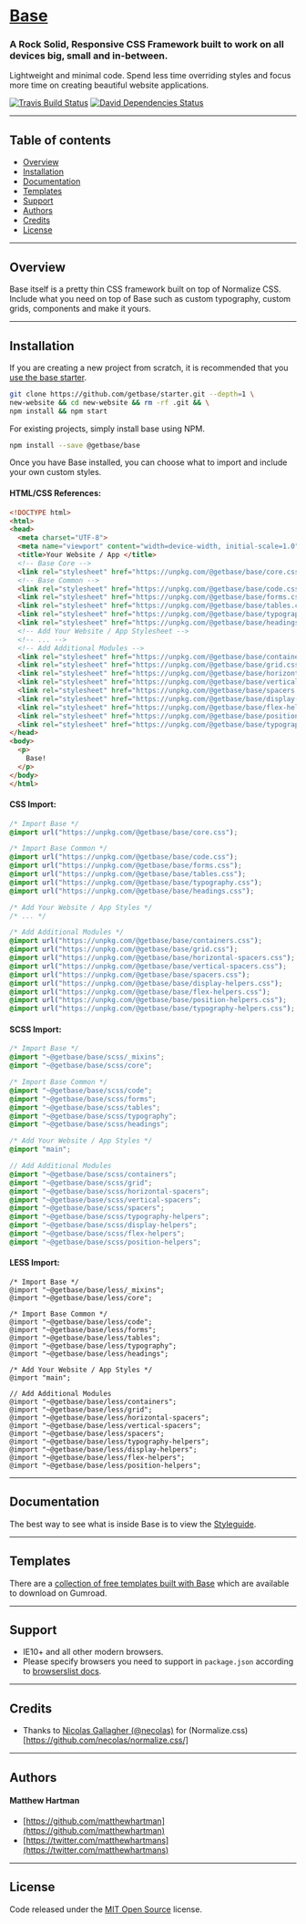 # [Base](http://getbase.org)

### A Rock Solid, Responsive CSS Framework built to work on all devices big, small and in-between.

Lightweight and minimal code. Spend less time overriding styles and focus more time on creating beautiful website applications.

[![Travis Build Status][travis-img]][travis] [![David Dependencies Status][david-img]][david]

[travis-img]:   https://img.shields.io/travis/getbase/base.svg?branch=master
[david-img]:    https://img.shields.io/david/dev/getbase/base.svg?branch=master&label=dependencies
[travis]:       https://travis-ci.org/getbase/base
[david]:        https://david-dm.org/getbase/base?type=dev

* * *

## Table of contents

* [Overview](#overview)
* [Installation](#installation)
* [Documentation](#documentation)
* [Templates](#templates)
* [Support](#support)
* [Authors](#authors)
* [Credits](#credits)
* [License](#license)

* * *

## Overview

Base itself is a pretty thin CSS framework built on top of Normalize CSS. Include what you need on top of Base such as custom typography, custom grids, components and make it yours.

* * *

## Installation

If you are creating a new project from scratch, it is recommended that you [use the base starter](https://github.com/getbase/starter).

```bash
git clone https://github.com/getbase/starter.git --depth=1 \
new-website && cd new-website && rm -rf .git && \
npm install && npm start
```

For existing projects, simply install base using NPM.

```bash
npm install --save @getbase/base
```

Once you have Base installed, you can choose what to import and include your own custom styles.

#### HTML/CSS References:

  ```html
  <!DOCTYPE html>
  <html>
  <head>
    <meta charset="UTF-8">
    <meta name="viewport" content="width=device-width, initial-scale=1.0">
    <title>Your Website / App </title>
    <!-- Base Core -->
    <link rel="stylesheet" href="https://unpkg.com/@getbase/base/core.css">
    <!-- Base Common -->
    <link rel="stylesheet" href="https://unpkg.com/@getbase/base/code.css">
    <link rel="stylesheet" href="https://unpkg.com/@getbase/base/forms.css">
    <link rel="stylesheet" href="https://unpkg.com/@getbase/base/tables.css">
    <link rel="stylesheet" href="https://unpkg.com/@getbase/base/typography.css">
    <link rel="stylesheet" href="https://unpkg.com/@getbase/base/headings.css">
    <!-- Add Your Website / App Stylesheet -->
    <!-- ... -->
    <!-- Add Additional Modules -->
    <link rel="stylesheet" href="https://unpkg.com/@getbase/base/containers.css">
    <link rel="stylesheet" href="https://unpkg.com/@getbase/base/grid.css">
    <link rel="stylesheet" href="https://unpkg.com/@getbase/base/horizontal-spacers.css">
    <link rel="stylesheet" href="https://unpkg.com/@getbase/base/vertical-spacers.css">
    <link rel="stylesheet" href="https://unpkg.com/@getbase/base/spacers.css">
    <link rel="stylesheet" href="https://unpkg.com/@getbase/base/display-helpers.css">
    <link rel="stylesheet" href="https://unpkg.com/@getbase/base/flex-helpers.css">
    <link rel="stylesheet" href="https://unpkg.com/@getbase/base/position-helpers.css">
    <link rel="stylesheet" href="https://unpkg.com/@getbase/base/typography-helpers.css">
  </head>
  <body>
    <p>
      Base!
    </p>
  </body>
  </html>
  ```

#### CSS Import:

  ```css
  /* Import Base */
  @import url("https://unpkg.com/@getbase/base/core.css");

  /* Import Base Common */
  @import url("https://unpkg.com/@getbase/base/code.css");
  @import url("https://unpkg.com/@getbase/base/forms.css");
  @import url("https://unpkg.com/@getbase/base/tables.css");
  @import url("https://unpkg.com/@getbase/base/typography.css");
  @import url("https://unpkg.com/@getbase/base/headings.css");

  /* Add Your Website / App Styles */
  /* ... */

  /* Add Additional Modules */
  @import url("https://unpkg.com/@getbase/base/containers.css");
  @import url("https://unpkg.com/@getbase/base/grid.css");
  @import url("https://unpkg.com/@getbase/base/horizontal-spacers.css");
  @import url("https://unpkg.com/@getbase/base/vertical-spacers.css");
  @import url("https://unpkg.com/@getbase/base/spacers.css");
  @import url("https://unpkg.com/@getbase/base/display-helpers.css");
  @import url("https://unpkg.com/@getbase/base/flex-helpers.css");
  @import url("https://unpkg.com/@getbase/base/position-helpers.css");
  @import url("https://unpkg.com/@getbase/base/typography-helpers.css");
  ```

#### SCSS Import:

  ```scss
  /* Import Base */
  @import "~@getbase/base/scss/_mixins";
  @import "~@getbase/base/scss/core";
  
  /* Import Base Common */
  @import "~@getbase/base/scss/code";
  @import "~@getbase/base/scss/forms";
  @import "~@getbase/base/scss/tables";
  @import "~@getbase/base/scss/typography";
  @import "~@getbase/base/scss/headings";

  /* Add Your Website / App Styles */
  @import "main";

  // Add Additional Modules
  @import "~@getbase/base/scss/containers";
  @import "~@getbase/base/scss/grid";
  @import "~@getbase/base/scss/horizontal-spacers";
  @import "~@getbase/base/scss/vertical-spacers";
  @import "~@getbase/base/scss/spacers";
  @import "~@getbase/base/scss/typography-helpers";
  @import "~@getbase/base/scss/display-helpers";
  @import "~@getbase/base/scss/flex-helpers";
  @import "~@getbase/base/scss/position-helpers";
  ```

#### LESS Import:

  ```less
  /* Import Base */
  @import "~@getbase/base/less/_mixins";
  @import "~@getbase/base/less/core";
  
  /* Import Base Common */
  @import "~@getbase/base/less/code";
  @import "~@getbase/base/less/forms";
  @import "~@getbase/base/less/tables";
  @import "~@getbase/base/less/typography";
  @import "~@getbase/base/less/headings";

  /* Add Your Website / App Styles */
  @import "main";

  // Add Additional Modules
  @import "~@getbase/base/less/containers";
  @import "~@getbase/base/less/grid";
  @import "~@getbase/base/less/horizontal-spacers";
  @import "~@getbase/base/less/vertical-spacers";
  @import "~@getbase/base/less/spacers";
  @import "~@getbase/base/less/typography-helpers";
  @import "~@getbase/base/less/display-helpers";
  @import "~@getbase/base/less/flex-helpers";
  @import "~@getbase/base/less/position-helpers";
  ```

* * *

## Documentation

The best way to see what is inside Base is to view the [Styleguide](//unpkg.com/@getbase/base/index.html).

* * *

## Templates

There are a [collection of free templates built with Base](https://gumroad.com/getbase) which are available to download on Gumroad.

* * *

## Support

* IE10+ and all other modern browsers.
* Please specify browsers you need to support in `package.json` according to [browserslist docs](https://github.com/ai/browserslist#queries).

* * *

## Credits

* Thanks to [Nicolas Gallagher (@necolas)](https://github.com/necolas/) for (Normalize.css)[https://github.com/necolas/normalize.css/]

* * *

## Authors

#### Matthew Hartman

* [https://github.com/matthewhartman](https://github.com/matthewhartman)
* [https://twitter.com/matthewhartmans](https://twitter.com/matthewhartmans)

* * *

## License

Code released under the [MIT Open Source](https://opensource.org/licenses/MIT) license.
